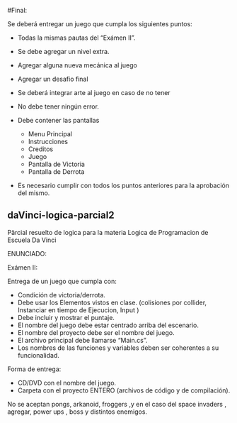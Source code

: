 #Final:

Se deberá entregar un juego que cumpla los siguientes puntos:

- Todas la mismas pautas del “Exámen II”.

- Se debe agregar un nivel extra.

- Agregar alguna nueva mecánica al juego

- Agregar un desafio final

- Se deberá integrar arte al juego en caso de no tener

- No debe tener ningún error.

- Debe contener las pantallas

  - Menu Principal
  - Instrucciones
  - Creditos
  - Juego
  - Pantalla de Victoria
  - Pantalla de Derrota

- Es necesario cumplir con todos los puntos anteriores para la aprobación del mismo.


## daVinci-logica-parcial2
Pärcial resuelto de logica para la materia Logica de Programacion de Escuela Da Vinci

ENUNCIADO:

Exámen II:

Entrega de un juego que cumpla con:
-	Condición de victoria/derrota.
-	Debe usar los Elementos vistos en clase.
(colisiones por collider, Instanciar en tiempo de Ejecucion, Input )
-	Debe incluir y mostrar el puntaje.
-	El nombre del juego debe estar centrado arriba del escenario.
-	El nombre del proyecto debe ser el nombre del juego.
-	El archivo principal debe llamarse “Main.cs”.
-	Los nombres de las funciones y variables deben ser coherentes a su funcionalidad.

Forma de entrega:
-	CD/DVD con el nombre del juego.
-	Carpeta con el proyecto ENTERO (archivos de código y de compilación).

No se aceptan pongs, arkanoid, froggers ,y en el caso del space invaders , agregar, power ups , boss y distintos enemigos. 
